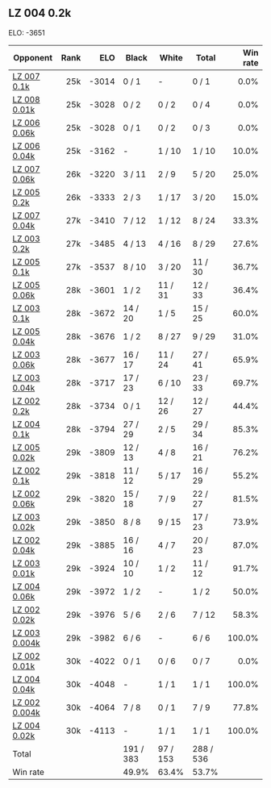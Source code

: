 ## LZ 004 0.2k ##

ELO: -3651

Opponent | Rank | ELO | Black | White | Total | Win rate
---------|-----:|----:|-------|-------|-------|-------:
[LZ 007 0.1k](LZ%20007%200.1k.md) | 25k | -3014 | 0 / 1 | - | 0 / 1 | 0.0%
[LZ 008 0.01k](LZ%20008%200.01k.md) | 25k | -3028 | 0 / 2 | 0 / 2 | 0 / 4 | 0.0%
[LZ 006 0.06k](LZ%20006%200.06k.md) | 25k | -3028 | 0 / 1 | 0 / 2 | 0 / 3 | 0.0%
[LZ 006 0.04k](LZ%20006%200.04k.md) | 25k | -3162 | - | 1 / 10 | 1 / 10 | 10.0%
[LZ 007 0.06k](LZ%20007%200.06k.md) | 26k | -3220 | 3 / 11 | 2 / 9 | 5 / 20 | 25.0%
[LZ 005 0.2k](LZ%20005%200.2k.md) | 26k | -3333 | 2 / 3 | 1 / 17 | 3 / 20 | 15.0%
[LZ 007 0.04k](LZ%20007%200.04k.md) | 27k | -3410 | 7 / 12 | 1 / 12 | 8 / 24 | 33.3%
[LZ 003 0.2k](LZ%20003%200.2k.md) | 27k | -3485 | 4 / 13 | 4 / 16 | 8 / 29 | 27.6%
[LZ 005 0.1k](LZ%20005%200.1k.md) | 27k | -3537 | 8 / 10 | 3 / 20 | 11 / 30 | 36.7%
[LZ 005 0.06k](LZ%20005%200.06k.md) | 28k | -3601 | 1 / 2 | 11 / 31 | 12 / 33 | 36.4%
[LZ 003 0.1k](LZ%20003%200.1k.md) | 28k | -3672 | 14 / 20 | 1 / 5 | 15 / 25 | 60.0%
[LZ 005 0.04k](LZ%20005%200.04k.md) | 28k | -3676 | 1 / 2 | 8 / 27 | 9 / 29 | 31.0%
[LZ 003 0.06k](LZ%20003%200.06k.md) | 28k | -3677 | 16 / 17 | 11 / 24 | 27 / 41 | 65.9%
[LZ 003 0.04k](LZ%20003%200.04k.md) | 28k | -3717 | 17 / 23 | 6 / 10 | 23 / 33 | 69.7%
[LZ 002 0.2k](LZ%20002%200.2k.md) | 28k | -3734 | 0 / 1 | 12 / 26 | 12 / 27 | 44.4%
[LZ 004 0.1k](LZ%20004%200.1k.md) | 28k | -3794 | 27 / 29 | 2 / 5 | 29 / 34 | 85.3%
[LZ 005 0.02k](LZ%20005%200.02k.md) | 29k | -3809 | 12 / 13 | 4 / 8 | 16 / 21 | 76.2%
[LZ 002 0.1k](LZ%20002%200.1k.md) | 29k | -3818 | 11 / 12 | 5 / 17 | 16 / 29 | 55.2%
[LZ 002 0.06k](LZ%20002%200.06k.md) | 29k | -3820 | 15 / 18 | 7 / 9 | 22 / 27 | 81.5%
[LZ 003 0.02k](LZ%20003%200.02k.md) | 29k | -3850 | 8 / 8 | 9 / 15 | 17 / 23 | 73.9%
[LZ 002 0.04k](LZ%20002%200.04k.md) | 29k | -3885 | 16 / 16 | 4 / 7 | 20 / 23 | 87.0%
[LZ 003 0.01k](LZ%20003%200.01k.md) | 29k | -3924 | 10 / 10 | 1 / 2 | 11 / 12 | 91.7%
[LZ 004 0.06k](LZ%20004%200.06k.md) | 29k | -3972 | 1 / 2 | - | 1 / 2 | 50.0%
[LZ 002 0.02k](LZ%20002%200.02k.md) | 29k | -3976 | 5 / 6 | 2 / 6 | 7 / 12 | 58.3%
[LZ 003 0.004k](LZ%20003%200.004k.md) | 29k | -3982 | 6 / 6 | - | 6 / 6 | 100.0%
[LZ 002 0.01k](LZ%20002%200.01k.md) | 30k | -4022 | 0 / 1 | 0 / 6 | 0 / 7 | 0.0%
[LZ 004 0.04k](LZ%20004%200.04k.md) | 30k | -4048 | - | 1 / 1 | 1 / 1 | 100.0%
[LZ 002 0.004k](LZ%20002%200.004k.md) | 30k | -4064 | 7 / 8 | 0 / 1 | 7 / 9 | 77.8%
[LZ 004 0.02k](LZ%20004%200.02k.md) | 30k | -4113 | - | 1 / 1 | 1 / 1 | 100.0%
Total | | | 191 / 383 | 97 / 153 | 288 / 536 | 
Win rate| | | 49.9% | 63.4% | 53.7% | 
